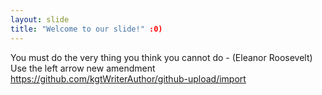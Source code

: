 ```yaml
---
layout: slide
title: "Welcome to our slide!" :0)
---
```

You must do the very thing you think you cannot do - (Eleanor Roosevelt)
Use the left arrow 
new amendment
https://github.com/kgtWriterAuthor/github-upload/import

